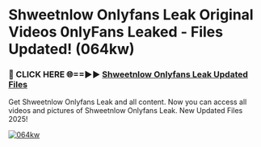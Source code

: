 # Shweetnlow Onlyfans Leak Original Videos 0nlyFans Leaked - Files Updated! (064kw)

<h3>🔴 CLICK HERE 🌐==►► <a href="https://tinyurl.com/3hn5wdd3" rel="nofollow">Shweetnlow Onlyfans Leak Updated Files</a></h3>

Get Shweetnlow Onlyfans Leak and all content. Now you can access all videos and pictures of Shweetnlow Onlyfans Leak. New Updated Files 2025!

[![064kw](https://i.imgur.com/4HnBqBT.gif)](https://tinyurl.com/3hn5wdd3)
